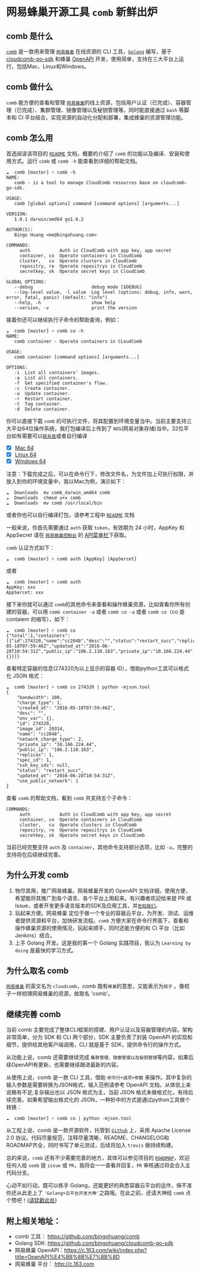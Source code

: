 网易蜂巢开源工具 `comb` 新鲜出炉
====================

## comb 是什么
[`comb`](https://github.com/bingohuang/comb) 是一款用来管理  [`网易蜂巢`](http://c.163.com) 在线资源的 CLI 工具，[`Golang`](http://golang.org) 编写，基于 [cloudcomb-go-sdk](https://github.com/bingohuang/cloudcomb-go-sdk) 和蜂巢 [OpenAPI](https://c.163.com/wiki/index.php?title=OpenAPI%E4%BB%8B%E7%BB%8D) 开发，使用简单，支持在三大平台上运行，包括Mac、Linux和Windows。

## comb 做什么
`comb` 能方便的查看和管理  [`网易蜂巢`](http://c.163.com)的线上资源，包括用户认证（已完成）、容器管理（已完成）、集群管理、镜像管理以及秘钥管理等。同时能直接通过 `bash` 等脚本和 CI 平台结合，实现资源的自动化分配和部署，集成蜂巢的资源管理功能。

## comb 怎么用
首选阅读该项目的 [`README`](https://github.com/bingohuang/comb) 文档，概要的介绍了 `comb` 的功能以及编译、安装和使用方式。运行 `comb` 或 `comb -h` 能查看到详细的帮助文档。
```
☁  comb [master] ⚡ comb -h
NAME:
   comb - is a tool to manage CloudComb resources base on cloudcomb-go-sdk.

USAGE:
   comb [global options] command [command options] [arguments...]

VERSION:
   1.0.1 darwin/amd64 go1.6.2

AUTHOR(S):
   Bingo Huang <me@bingohuang.com>

COMMANDS:
     auth           Auth in CloudComb with app key, app secret
     container, co  Operate containers in CloudComb
     cluster,   cu  Operate clusters in CloudComb
     repositry, re  Operate repositrys in CloudComb
     secretkey, sk  Operate secret keys in CloudComb

GLOBAL OPTIONS:
   --debug                      debug mode [$DEBUG]
   --log-level value, -l value  Log level (options: debug, info, warn, error, fatal, panic) (default: "info")
   --help, -h                   show help
   --version, -v                print the version
```
接着你还可以继续执行子命令的帮助查询，例如：
```
☁  comb [master] ⚡ comb co -h
NAME:
   comb container - Operate containers in CLoudComb

USAGE:
   comb container [command options] [arguments...]

OPTIONS:
   -i  List all containers' images.
   -a  List all containers.
   -f  Get specified container's flow.
   -c  Create container.
   -u  Update container.
   -r  Restart container.
   -t  Tag container.
   -d  Delete container.
```
你可以直接下载 `comb` 的可执行文件，将其配置到环境变量当中。当前主要支持三大平台64位操作系统，我打包编译后上传到了 `NOS`(网易对象存储)当中。32位平台如有需要可以[`联系我`](mailto:me@bingohuang.com)或者自行编译

- [x] [Mac 64](http://nos.126.net/comb/comb_darwin_amd64)
- [x] [Linux 64](http://nos.126.net/comb/comb_linux_amd64)
- [x] [Windows 64](http://nos.126.net/comb/comb_windows_amd64.exe)

注意：下载完成之后，可以在命令行下，修改文件名，为文件加上可执行权限，并放入到你的环境变量中，我以Mac为例，演示如下：
```
☁  Downloads  mv comb_darwin_amd64 comb
☁  Downloads  chmod u+x comb
☁  Downloads  mv comb /usr/local/bin
```

或者你也可以自行编译打包，请参考工程中 [`README`](https://github.com/bingohuang/comb) 文档

一般来说，你首先需要通过 `auth` 获取 `token`，有效期为 24 小时，AppKey 和 AppSecret 请在 [`网易蜂巢控制台`](https://c.163.com/dashboard) 的 [API菜单栏](https://c.163.com/dashboard#/m/account/api/)下获取。

`comb` 认证方式如下：
```
☁  comb [master] ⚡ comb auth [AppKey] [AppSercet] 
```
或者
```
☁  comb [master] ⚡ comb auth
AppKey: xxx
AppSercet: xxx
```
接下来你就可以通过 `comb`的其他命令来查看和操作蜂巢资源，比如查看你所有创建的容器，可以用 `comb container -a` 或者 `comb co -a` 或者 `comb co`（co 是 contaienr 的缩写），如下：
```
☁  comb [master] ⚡ comb co
{"total":1,"containers":[{"id":274320,"name":"cc2048","desc":"","status":"restart_succ","replicas":1,"bandwidth":100,"charge_type":1,"spec_id":1,"created_at":"2016-05-18T07:59:46Z","updated_at":"2016-06-28T10:54:31Z","public_ip":"106.2.110.163","private_ip":"10.166.224.44","ssh_key_ids":null,"image_id":20314,"use_public_network":1,"network_charge_type":2,"env_var":{}}]} 
```
查看特定容器的信息(274320为以上显示的容器 ID），借助python工具可以格式化 JSON 格式：
```
☁  comb [master] ⚡ comb co 274320 | python -mjson.tool
{
    "bandwidth": 100,
    "charge_type": 1,
    "created_at": "2016-05-18T07:59:46Z",
    "desc": "",
    "env_var": {},
    "id": 274320,
    "image_id": 20314,
    "name": "cc2048",
    "network_charge_type": 2,
    "private_ip": "10.166.224.44",
    "public_ip": "106.2.110.163",
    "replicas": 1,
    "spec_id": 1,
    "ssh_key_ids": null,
    "status": "restart_succ",
    "updated_at": "2016-06-28T10:54:31Z",
    "use_public_network": 1
}
```
查看 `comb` 的帮助文档，看到 `comb` 共支持五个子命令：
```
COMMANDS:
     auth           Auth in CloudComb with app key, app secret
     container, co  Operate containers in CloudComb
     cluster,   cu  Operate clusters in CloudComb
     repositry, re  Operate repositrys in CloudComb
     secretkey, sk  Operate secret keys in CloudComb
```
当前已经完整支持 `auth` 及 `container`，其他命令支持部分选项，比如 `-a`，完整的支持将在后续继续完善。

## 为什么开发 comb
1. 物尽其用，推广网易蜂巢。网易蜂巢开发的 OpenAPI 文档详细，使用方便，希望能将其推广到各个语言、各个平台上用起来。有兴趣者欢迎给来提 PR 或 Issue，或者开发更多语言版本的SDK及应用工具，并[`告知我们`](mailto:cloudcomb@188.com)。
2. 玩起来方便。网易蜂巢 定位于做一个专业的容器云平台，为开发、测试、运维者提供资源和平台，加快研发流程。`comb` 方便大家在命令行界面下，查看和操作蜂巢资源的使用情况，玩起来顺手，同时还能方便的和 CI 平台（比如 Jenkins）结合。
3. 上手 Golang 开发。这是我的第一个 Golang 实践项目，我认为 `Learning by doing` 是最快的学习方式。

## 为什么取名 comb
 [`网易蜂巢`](http://c.163.com) 的英文名为 `cloudcomb`，comb 既有`蜂巢`的意思，又能表示为`梳子` 。像梳子一样梳理网易蜂巢的资源，故取名 'comb'。

## 继续完善 comb 
当前 comb 主要完成了整体CLI框架的搭建、用户认证以及容器管理的内容。架构非常简单，分为 SDK 和 CLI 两个部分，SDK 主要负责了封装 OpenAPI 的实现和细节，提供给其他客户端调用，CLI 就是基于 SDK，提供命令行的操作方式。

从功能上说，comb 还需要继续完成 `集群管理、镜像管理以及秘钥管理`等内容，如果后续OpenAPI有更新，也需要继续跟进最新的内容。

从使用上说，comb 是一款 CLI 工具，借助 `命令行+选项+参数` 来操作。其中复杂的输入参数是需要转换为JSON格式，输入范例请参考 OpenAPI 文档，从体验上来说略有不足;复杂输出也以 JSON 格式为主，当前 JSON 格式未做格式化，有待后续完善。如果希望输出格式化的 JSON，一种折中的方式是通过python工具做个转换：
```
☁  comb [master] ⚡ comb co | python -mjson.tool
```

从工程上说，comb 是一款开源软件，托管到 [`Github`](https://github.com/bingohuang/comb) 上，采用 Apache License 2.0 协议。代码尽量规范，注释尽量清晰，README、CHANGELOG和ROADMAP齐全，同时书写了单元测试，后续将加入 `travis` 做持续构建。

总的来说，`comb` 还有不少需要完善的地方，具体可以参见项目的 [`ROADMAP`](https://github.com/bingohuang/comb/blob/master/ROADMAP.md)，欢迎任何人给 `comb` 提 `issue` 或 `PR`，我将会一一查看并回复，`PR` 审核通过将会合入主代码分支。

心动不如行动，既可以练手 Golang，还能更好的熟悉容器云平台的运作，保不准你还从此走上了 `'Golang+云平台开发大神'`之路哦。在此之前，还请大神给 `comb` 点个赞吧！([请猛戳此处](https://github.com/bingohuang/comb))

## 附上相关地址：
* comb 工具： https://github.com/bingohuang/comb
* Golang SDK:  https://github.com/bingohuang/cloudcomb-go-sdk
* 网易蜂巢 OpenAPI：https://c.163.com/wiki/index.php?title=OpenAPI%E4%BB%8B%E7%BB%8D
* 网易蜂巢 平台： http://c.163.com

